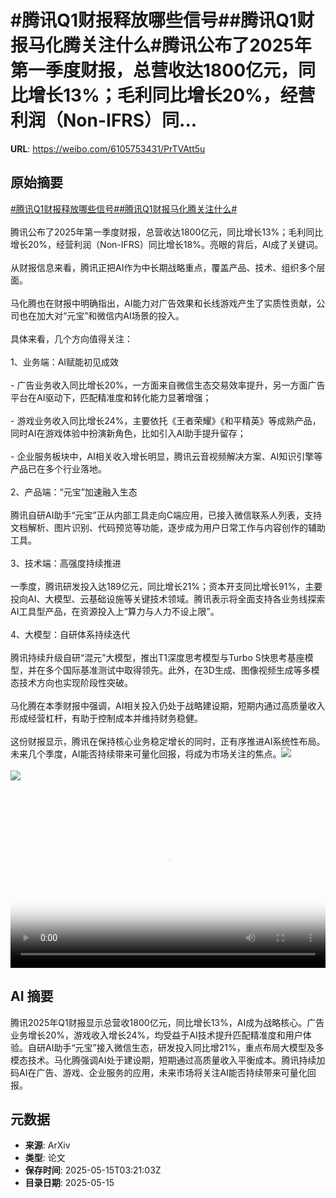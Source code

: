 # #腾讯Q1财报释放哪些信号##腾讯Q1财报马化腾关注什么#腾讯公布了2025年第一季度财报，总营收达1800亿元，同比增长13%；毛利同比增长20%，经营利润（Non-IFRS）同...

**URL**: https://weibo.com/6105753431/PrTVAtt5u

## 原始摘要

<a href="https://m.weibo.cn/search?containerid=231522type%3D1%26t%3D10%26q%3D%23%E8%85%BE%E8%AE%AFQ1%E8%B4%A2%E6%8A%A5%E9%87%8A%E6%94%BE%E5%93%AA%E4%BA%9B%E4%BF%A1%E5%8F%B7%23&amp;extparam=%23%E8%85%BE%E8%AE%AFQ1%E8%B4%A2%E6%8A%A5%E9%87%8A%E6%94%BE%E5%93%AA%E4%BA%9B%E4%BF%A1%E5%8F%B7%23" data-hide=""><span class="surl-text">#腾讯Q1财报释放哪些信号#</span></a><a href="https://m.weibo.cn/search?containerid=231522type%3D1%26t%3D10%26q%3D%23%E8%85%BE%E8%AE%AFQ1%E8%B4%A2%E6%8A%A5%E9%A9%AC%E5%8C%96%E8%85%BE%E5%85%B3%E6%B3%A8%E4%BB%80%E4%B9%88%23&amp;extparam=%23%E8%85%BE%E8%AE%AFQ1%E8%B4%A2%E6%8A%A5%E9%A9%AC%E5%8C%96%E8%85%BE%E5%85%B3%E6%B3%A8%E4%BB%80%E4%B9%88%23" data-hide=""><span class="surl-text">#腾讯Q1财报马化腾关注什么#</span></a><br><br>腾讯公布了2025年第一季度财报，总营收达1800亿元，同比增长13%；毛利同比增长20%，经营利润（Non-IFRS）同比增长18%。亮眼的背后，AI成了关键词。<br><br>从财报信息来看，腾讯正把AI作为中长期战略重点，覆盖产品、技术、组织多个层面。<br><br>马化腾也在财报中明确指出，AI能力对广告效果和长线游戏产生了实质性贡献，公司也在加大对“元宝”和微信内AI场景的投入。<br><br>具体来看，几个方向值得关注：<br><br>1、业务端：AI赋能初见成效<br><br>- 广告业务收入同比增长20%，一方面来自微信生态交易效率提升，另一方面广告平台在AI驱动下，匹配精准度和转化能力显著增强；<br><br>- 游戏业务收入同比增长24%，主要依托《王者荣耀》《和平精英》等成熟产品，同时AI在游戏体验中扮演新角色，比如引入AI助手提升留存；<br><br>- 企业服务板块中，AI相关收入增长明显，腾讯云音视频解决方案、AI知识引擎等产品已在多个行业落地。<br><br>2、产品端：“元宝”加速融入生态  <br><br>腾讯自研AI助手“元宝”正从内部工具走向C端应用，已接入微信联系人列表，支持文档解析、图片识别、代码预览等功能，逐步成为用户日常工作与内容创作的辅助工具。<br><br>3、技术端：高强度持续推进  <br><br>一季度，腾讯研发投入达189亿元，同比增长21%；资本开支同比增长91%，主要投向AI、大模型、云基础设施等关键技术领域。腾讯表示将全面支持各业务线探索AI工具型产品，在资源投入上“算力与人力不设上限”。<br><br>4、大模型：自研体系持续迭代  <br><br>腾讯持续升级自研“混元”大模型，推出T1深度思考模型与Turbo S快思考基座模型，并在多个国际基准测试中取得领先。此外，在3D生成、图像视频生成等多模态技术方向也实现阶段性突破。<br><br>马化腾在本季财报中强调，AI相关投入仍处于战略建设期，短期内通过高质量收入形成经营杠杆，有助于控制成本并维持财务稳健。<br><br>这份财报显示，腾讯在保持核心业务稳定增长的同时，正有序推进AI系统性布局。未来几个季度，AI能否持续带来可量化回报，将成为市场关注的焦点。<img style="" src="https://tvax1.sinaimg.cn/large/006Fd7o3ly1i1fx9fneq7j30u00vp784.jpg" referrerpolicy="no-referrer"><br><br><img style="" src="https://tvax3.sinaimg.cn/large/006Fd7o3gy1i1fx90iehij31im176k8j.jpg" referrerpolicy="no-referrer"><br><br><br clear="both"><div style="clear: both"></div><video controls="controls" poster="https://tvax4.sinaimg.cn/orj480/006Fd7o3ly1i1fx9fqb0vj30u00vp784.jpg" style="width: 100%"><source src="https://f.video.weibocdn.com/o0/rNJeSJ0vlx08ofZMI464010412003uJK0E010.mp4?label=mp4_720p&amp;template=720x760.24.0&amp;ori=0&amp;ps=1BVp4ysnknHVZu&amp;Expires=1747282524&amp;ssig=r1F6OILaVb&amp;KID=unistore,video"><source src="https://f.video.weibocdn.com/o0/1KTiYg7ylx08ofZMFGAU0104120023850E010.mp4?label=mp4_hd&amp;template=540x568.24.0&amp;ori=0&amp;ps=1BVp4ysnknHVZu&amp;Expires=1747282524&amp;ssig=TstkGyxNPO&amp;KID=unistore,video"><source src="https://f.video.weibocdn.com/o0/fP58vGXMlx08ofZMDrgA010412000Vkl0E010.mp4?label=mp4_ld&amp;template=360x380.24.0&amp;ori=0&amp;ps=1BVp4ysnknHVZu&amp;Expires=1747282524&amp;ssig=COgJVTeBMa&amp;KID=unistore,video"><p>视频无法显示，请前往<a href="https://video.weibo.com/show?fid=1034%3A5166498080292917" target="_blank" rel="noopener noreferrer">微博视频</a>观看。</p></video>

## AI 摘要

腾讯2025年Q1财报显示总营收1800亿元，同比增长13%，AI成为战略核心。广告业务增长20%，游戏收入增长24%，均受益于AI技术提升匹配精准度和用户体验。自研AI助手“元宝”接入微信生态，研发投入同比增21%，重点布局大模型及多模态技术。马化腾强调AI处于建设期，短期通过高质量收入平衡成本。腾讯持续加码AI在广告、游戏、企业服务的应用，未来市场将关注AI能否持续带来可量化回报。

## 元数据

- **来源**: ArXiv
- **类型**: 论文
- **保存时间**: 2025-05-15T03:21:03Z
- **目录日期**: 2025-05-15
